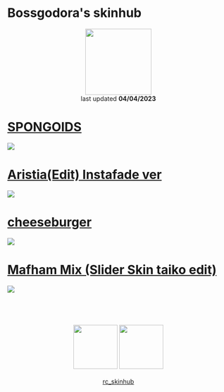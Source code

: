 # Bossgodora's skinhub
<p align="center">
<a href="https://osu.ppy.sh/users/10321729">
  <img src="https://a.ppy.sh/10321729"  
       width="150"
       height="150"></a>
<br>
last updated <b>04/04/2023</b>
</p>

# [SPONGOIDS](https://github.com/ryancranie/skinhub/raw/tyfh/player/bossgodora/SPONGOIDS.osk)
[![](https://i.imgur.com/YHsHLFt.png)](https://github.com/ryancranie/skinhub/raw/tyfh/player/bossgodora/SPONGOIDS.osk)

# [Aristia(Edit) Instafade ver](https://github.com/ryancranie/skinhub/raw/tyfh/player/bossgodora/Aristia%20(Edit%20%2B%20Instafade%20%2B%20Menus).osk)
[![](https://i.imgur.com/bH2yVlW.png)](https://github.com/ryancranie/skinhub/raw/tyfh/player/bossgodora/Aristia%20(Edit%20%2B%20Instafade%20%2B%20Menus).osk)

# [cheeseburger](https://github.com/ryancranie/skinhub/raw/tyfh/player/bossgodora/cheeseburger.osk)
[![](https://i.imgur.com/rSJXMC4.png)](https://github.com/ryancranie/skinhub/raw/tyfh/player/bossgodora/cheeseburger.osk)

# [Mafham Mix (Slider Skin taiko edit)](https://github.com/ryancranie/skinhub/raw/tyfh/player/bossgodora/Mafham_Mix_Slider_Skin_taiko_edit.osk)
[![](https://i.imgur.com/rqUrOD5.png)](https://github.com/ryancranie/skinhub/raw/tyfh/player/bossgodora/Mafham_Mix_Slider_Skin_taiko_edit.osk)

#
<p align="center">
  <br></br>
  <a href="https://www.youtube.com/channel/UCNhAxe_KnsdJTfVVVR5DfPw">
  <img src="https://i.imgur.com/YWbDUUy.png"  
       width="100" 
       height="100"></a>
  <a href="https://twitter.com/Mrrrowseer">
  <img src="https://i.imgur.com/PUQ5uWf.png" 
       width="100" 
       height="100"></a>
  <br></br>
  <a href="https://github.com/ryancranie/skinhub">rc_skinhub</a>
 </p>



